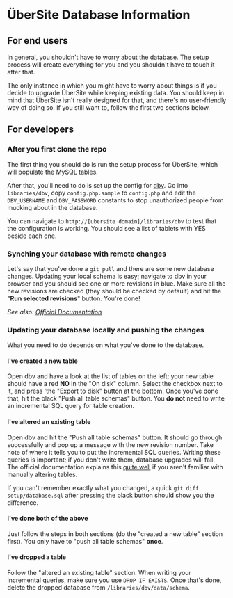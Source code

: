 # ÜberSite Database Information

## For end users

In general, you shouldn't have to worry about the database. The setup process will create everything for you and you shouldn't have to touch it after that.

The only instance in which you might have to worry about things is if you decide to upgrade ÜberSite while keeping existing data. You should keep in mind that ÜberSite isn't really designed for that, and there's no user-friendly way of doing so. If you still want to, follow the first two sections below.

## For developers

### After you first clone the repo

The first thing you should do is run the setup process for ÜberSite, which will populate the MySQL tables.

After that, you'll need to do is set up the config for [dbv](http://dbv.vizuina.com). Go into `libraries/dbv`, copy `config.php.sample` to `config.php` and edit the `DBV_USERNAME` and `DBV_PASSWORD` constants to stop unauthorized people from mucking about in the database.

You can navigate to `http://[ubersite domain]/libraries/dbv` to test that the configuration is working. You should see a list of tablets with YES beside each one.

### Synching your database with remote changes

Let's say that you've done a `git pull` and there are some new database changes. Updating your local schema is easy; navigate to dbv in your browser and you should see one or more revisions in blue. Make sure all the new revisions are checked (they should be checked by default) and hit the "**Run selected revisions**" button. You're done!

*See also: [Official Documentation](http://dbv.vizuina.com/documentation/#usage-revisions-receive)*

### Updating your database locally and pushing the changes

What you need to do depends on what you've done to the database.

#### I've created a new table 

Open dbv and have a look at the list of tables on the left; your new table should have a red **NO** in the "On disk" column. Select the checkbox next to it, and press 'the "Export to disk" button at the bottom. Once you've done that, hit the black "Push all table schemas" button. You **do not** need to write an incremental SQL query for table creation.

#### I've altered an existing table

Open dbv and hit the "Push all table schemas" button. It should go through successfully and pop up a message with the new revision number. Take note of where it tells you to put the incremental SQL queries. Writing these queries is important; if you don't write them, database upgrades will fail. The official documentation explains this [quite well](http://dbv.vizuina.com/documentation/#usage-revisions-create) if you aren't familiar with manually altering tables.

If you can't remember exactly what you changed, a quick `git diff setup/database.sql` after pressing the black button should show you the difference.

#### I've done both of the above

Just follow the steps in both sections (do the "created a new table" section first). You only have to "push all table schemas" **once**.

#### I've dropped a table

Follow the "altered an existing table" section. When writing your incremental queries, make sure you use `DROP IF EXISTS`. Once that's done, delete the dropped database from `/libraries/dbv/data/schema`.
